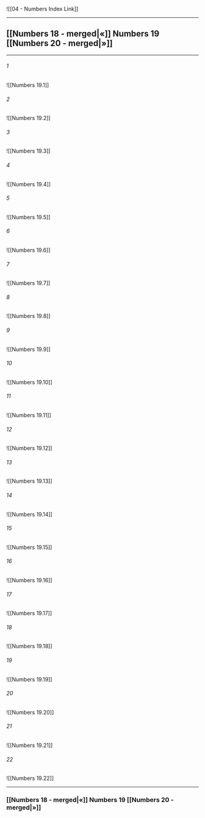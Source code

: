 ![[04 - Numbers Index Link]]

---
##  [[Numbers 18 - merged|«]] Numbers 19 [[Numbers 20 - merged|»]]

---

###### 1
![[Numbers 19.1]] 

###### 2
![[Numbers 19.2]] 

###### 3
![[Numbers 19.3]] 

###### 4
![[Numbers 19.4]]

###### 5 
![[Numbers 19.5]] 

###### 6
![[Numbers 19.6]] 

###### 7
![[Numbers 19.7]] 

###### 8
![[Numbers 19.8]] 

###### 9
![[Numbers 19.9]] 

###### 10
![[Numbers 19.10]] 

###### 11
![[Numbers 19.11]] 

###### 12
![[Numbers 19.12]]

###### 13
![[Numbers 19.13]] 

###### 14
![[Numbers 19.14]] 

###### 15
![[Numbers 19.15]]

###### 16
![[Numbers 19.16]] 

###### 17
![[Numbers 19.17]]

###### 18
![[Numbers 19.18]] 

###### 19
![[Numbers 19.19]] 

###### 20
![[Numbers 19.20]]

###### 21
![[Numbers 19.21]] 

###### 22
![[Numbers 19.22]] 


---
###  [[Numbers 18 - merged|«]] Numbers 19 [[Numbers 20 - merged|»]]
